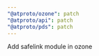 ```yaml
---
"@atproto/ozone": patch
"@atproto/api": patch
"@atproto/pds": patch
---
```


Add safelink module in ozone
